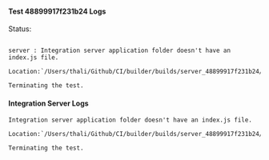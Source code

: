 #### Test 48899917f231b24 Logs

Status: 
```

server : Integration server application folder doesn't have an index.js file.

Location:`/Users/thali/Github/CI/builder/builds/server_48899917f231b24/test/TestServer/index.js`

Terminating the test.
```
#### Integration Server Logs
```
Integration server application folder doesn't have an index.js file.

Location:`/Users/thali/Github/CI/builder/builds/server_48899917f231b24/test/TestServer/index.js`

Terminating the test.
```



